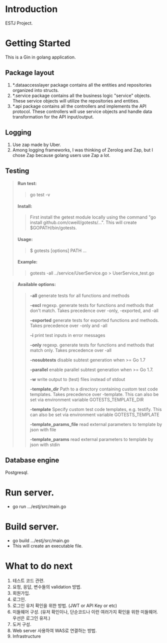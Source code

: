 # Introduction
ESTJ Project.

# Getting Started
This is a Gin in golang application.

## Package layout
1. *.dataaccesslayer package contains all the entities and repositories organized into structs.
2. *.service package contains all the business logic "service" objects. These service objects will utilize the repositories and entities.
3. *.api package contains all the controllers and implements the API protocol. These controllers will use service objects and handle data transformation for the API input/output.

## Logging
1. Use zap made by Uber.
2. Among logging frameworks, I was thinking of Zerolog and Zap, but I chose Zap because golang users use Zap a lot.

## Testing
> #### Run test:
>    >go test -v
> #### Install:
>    >First install the getest module locally using the command "go install github.com/cweill/gotests/...". This will create $GOPATH/bin/gotests.
> #### Usage:
>    >$ gotests [options] PATH ...
> #### Example:
>    >gotests -all ../service/UserService.go > UserService_test.go

> #### Available options:
>    >**-all**                    generate tests for all functions and methods    
>    >
>    >**-excl**                   regexp. generate tests for functions and methods that don't
                              match. Takes precedence over -only, -exported, and -all   
>    >
>    >**-exported**               generate tests for exported functions and methods. Takes
                              precedence over -only and -all   
>    >
>    >**-i**                      print test inputs in error messages   
>    >
>    >**-only**                   regexp. generate tests for functions and methods that match only.
                              Takes precedence over -all   
>    >
>    >**-nosubtests**             disable subtest generation when >= Go 1.7   
>    >
>    >**-parallel**               enable parallel subtest generation when >= Go 1.7.   
>    >
>    >**-w**                      write output to (test) files instead of stdout   
>    >
>    >**-template_dir**           Path to a directory containing custom test code templates. Takes
                              precedence over -template. This can also be set via environment
                              variable GOTESTS_TEMPLATE_DIR
>    >
>    >**-template**               Specify custom test code templates, e.g. testify. This can also
                              be set via environment variable GOTESTS_TEMPLATE
>    >
>    >**-template_params_file**   read external parameters to template by json with file
>    >
>    >**-template_params**        read external parameters to template by json with stdin

## Database engine
Postgresql.

# Run server.
 - go run .../estj/src/main.go

# Build server.
 - go build .../estj/src/main.go
 - This will create an executable file.

# What to do next
1. 테스트 코드 관련.
2. 요청, 응답, 변수들의 validation 방법.
3. 회원가입.
4. 로그인.
5. 로그인 유저 확인을 위한 방법. (JWT or API Key or etc)
6. 미들웨어 구성. (유저 확인이나, 단순코드나 이런 여러가지 확인을 위한 미들웨어. 우선은 로그인 유저.)
7. 도커 구성.
8. Web server 사용하여 WAS로 연결하는 방법.
9. Infrastructure
